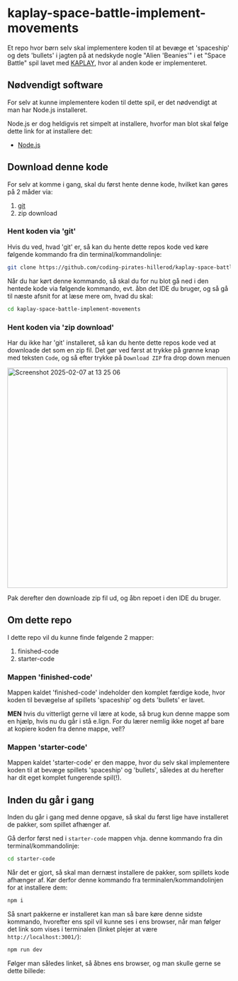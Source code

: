 # kaplay-space-battle-implement-movements

Et repo hvor børn selv skal implementere koden til at bevæge et 'spaceship' og dets 'bullets' i jagten på at nedskyde nogle "Alien 'Beanies'" i et "Space Battle" spil lavet med [KAPLAY](https://kaplayjs.com/), hvor al anden kode er implementeret.

## Nødvendigt software

For selv at kunne implementere koden til dette spil, er det nødvendigt at man har Node.js installeret.

Node.js er dog heldigvis ret simpelt at installere, hvorfor man blot skal følge dette link for at installere det:

- [Node.js](https://nodejs.org/en)

## Download denne kode

For selv at komme i gang, skal du først hente denne kode, hvilket kan gøres på 2 måder via:

1. [git](https://git-scm.com/)
2. zip download

### Hent koden via 'git'

Hvis du ved, hvad 'git' er, så kan du hente dette repos kode ved køre følgende kommando fra din terminal/kommandolinje:

```bash
git clone https://github.com/coding-pirates-hillerod/kaplay-space-battle-implement-movements.git
```

Når du har kørt denne kommando, så skal du for nu blot gå ned i den hentede kode via følgende kommando, evt. åbn det IDE du bruger, og så gå til næste afsnit for at læse mere om, hvad du skal:

```bash
cd kaplay-space-battle-implement-movements
```

### Hent koden via 'zip download'

Har du ikke har 'git' installeret, så kan du hente dette repos kode ved at downloade det som en zip fil. Det gør ved først at trykke på grønne knap med teksten <code>Code</code>, og så efter trykke på <code>Download ZIP</code> fra drop down menuen

<img width="497" alt="Screenshot 2025-02-07 at 13 25 06" src="https://github.com/user-attachments/assets/66009d86-35b1-4ced-ace4-5d2be6d67934" />

Pak derefter den downloade zip fil ud, og åbn repoet i den IDE du bruger.

## Om dette repo

I dette repo vil du kunne finde følgende 2 mapper:

1. finished-code
2. starter-code

### Mappen 'finished-code'

Mappen kaldet 'finished-code' indeholder den komplet færdige kode, hvor koden til bevægelse af spillets 'spaceship' og dets 'bullets' er lavet.

**MEN** hvis du vitterligt gerne vil lære at kode, så brug kun denne mappe som en hjælp, hvis nu du går i stå e.lign. For du lærer nemlig ikke noget af bare at kopiere koden fra denne mappe, vel!?

### Mappen 'starter-code'

Mappen kaldet 'starter-code' er den mappe, hvor du selv skal implementere koden til at bevæge spillets 'spaceship' og 'bullets', således at du herefter har dit eget komplet fungerende spil(!).

## Inden du går i gang

Inden du går i gang med denne opgave, så skal du først lige have installeret de pakker, som spillet afhænger af.

Gå derfor først ned i <code>starter-code</code> mappen vhja. denne kommando fra din terminal/kommandolinje:

```bash
cd starter-code
```

Når det er gjort, så skal man dernæst installere de pakker, som spillets kode afhænger af. Kør derfor denne kommando fra terminalen/kommandolinjen for at installere dem:

```bash
npm i
```

Så snart pakkerne er installeret kan man så bare køre denne sidste kommando, hvorefter ens spil vil kunne ses i ens browser, når man følger det link som vises i terminalen (linket plejer at være <code>http://localhost:3001/</code>):

```bash
npm run dev
```

Følger man således linket, så åbnes ens browser, og man skulle gerne se dette billede:
